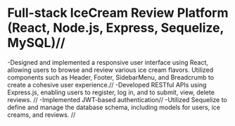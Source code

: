 # Full-stack IceCream Review Platform (React, Node.js, Express, Sequelize, MySQL)//
-Designed and implemented a responsive user interface using React, allowing users to browse and review various ice cream flavors. Utilized components such as Header, Footer, SidebarMenu, and Breadcrumb to create a cohesive user experience.//
-Developed RESTful APIs using Express.js, enabling users to register, log in, and to submit, view, delete reviews. //
-Implemented JWT-based authentication//
-Utilized Sequelize to define and manage the database schema, including models for users, ice creams, and reviews. //
